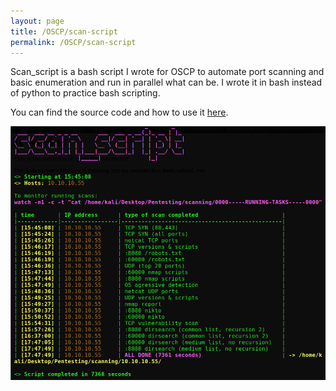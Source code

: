 ```yaml
---
layout: page
title: /OSCP/scan-script
permalink: /OSCP/scan-script
---
```


<p>Scan_script is a bash script I wrote for OSCP to automate port scanning and basic enumeration and run in parallel what can be. I wrote it in bash instead of python to practice bash scripting.</p>

<p>You can find the source code and how to use it <a href="https://github.com/Plotkine/scan_script" target="_blank" rel="noopener noreferrer">here</a>.</p>

<img src="/OSCP/execution-example.png" alt="execution example" style="width:800px;height:auto;">
